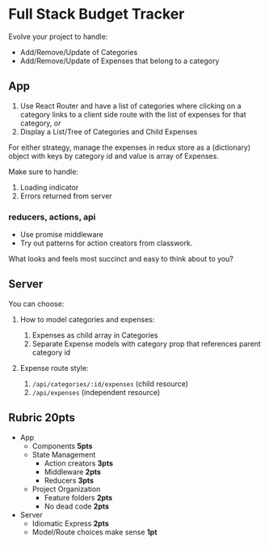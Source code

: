 Full Stack Budget Tracker
===

Evolve your project to handle:

* Add/Remove/Update of Categories
* Add/Remove/Update of Expenses that belong to a category

## App

1. Use React Router and have a list of categories where clicking on a category
links to a client side route with the list of expenses for that category, _or_
1. Display a List/Tree of Categories and Child Expenses

For either strategy, manage the expenses in redux store as a (dictionary) object with keys by category id and
value is array of Expenses.

Make sure to handle:
1. Loading indicator
1. Errors returned from server

### reducers, actions, api

* Use promise middleware
* Try out patterns for action creators from classwork. 

What looks and feels most succinct and easy to think about to you?

## Server

You can choose:

1. How to model categories and expenses:
    1. Expenses as child array in Categories
    1. Separate Expense models with category prop that references parent category id

1. Expense route style:
    1. `/api/categories/:id/expenses` (child resource)
    1. `/api/expenses` (independent resource)

## Rubric **20pts**
* App
    * Components **5pts**
    * State Management
        * Action creators **3pts**
        * Middleware **2pts**
        * Reducers **3pts**
    * Project Organization
        * Feature folders **2pts**
        * No dead code **2pts**
* Server
    * Idiomatic Express **2pts**
    * Model/Route choices make sense **1pt**